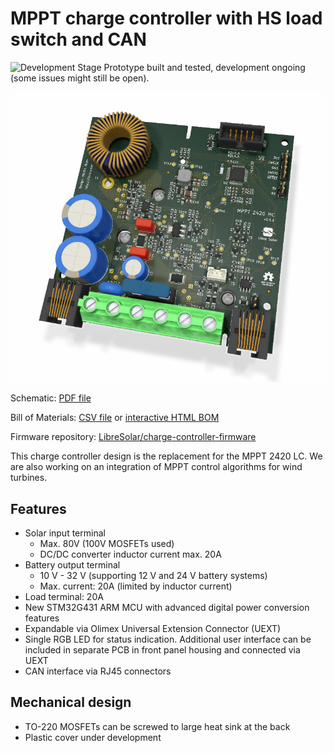 # MPPT charge controller with HS load switch and CAN

![Development Stage](https://img.shields.io/badge/development%20stage-beta-orange.svg) Prototype built and tested, development ongoing (some issues might still be open).

![MPPT 2420 HC](build/mppt-2420-hc_board.png)

Schematic: [PDF file](https://github.com/LibreSolar/mppt-2420-hc/raw/master/build/mppt-2420-hc_schematic.pdf)

Bill of Materials: [CSV file](build/mppt-2420-hc_bom_(hv_supply,can).csv) or [interactive HTML BOM](https://libre.solar/mppt-2420-hc/build/mppt-2420-hc_ibom.html)

Firmware repository: [LibreSolar/charge-controller-firmware](https://github.com/LibreSolar/charge-controller-firmware)

This charge controller design is the replacement for the MPPT 2420 LC. We are also working on an integration of MPPT control algorithms for wind turbines.

## Features

- Solar input terminal
    - Max. 80V (100V MOSFETs used)
    - DC/DC converter inductor current max. 20A
- Battery output terminal
    - 10 V - 32 V (supporting 12 V and 24 V battery systems)
    - Max. current: 20A (limited by inductor current)
- Load terminal: 20A
- New STM32G431 ARM MCU with advanced digital power conversion features
- Expandable via Olimex Universal Extension Connector (UEXT)
- Single RGB LED for status indication. Additional user interface can be included in separate PCB in front panel housing and connected via UEXT
- CAN interface via RJ45 connectors

## Mechanical design

- TO-220 MOSFETs can be screwed to large heat sink at the back
- Plastic cover under development
